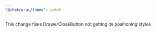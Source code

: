 ```yaml
---
"@chakra-ui/theme": patch
---
```


This change fixes DrawerCloseButton not getting its positioning styles
